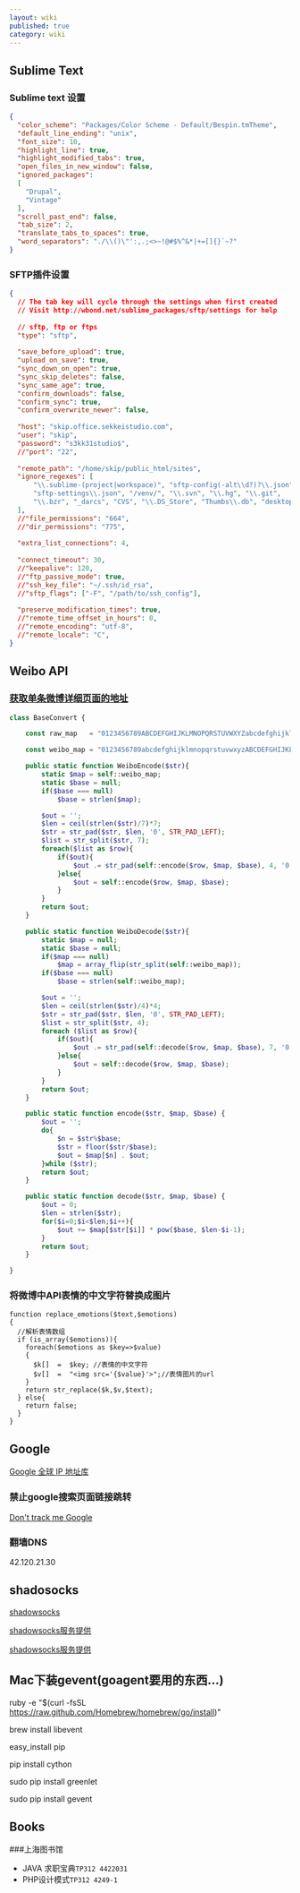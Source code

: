 ```yaml
---
layout: wiki
published: true
category: wiki
---
```

## Sublime Text
### Sublime text 设置
```json
{
  "color_scheme": "Packages/Color Scheme - Default/Bespin.tmTheme",
  "default_line_ending": "unix",
  "font_size": 10,
  "highlight_line": true,
  "highlight_modified_tabs": true,
  "open_files_in_new_window": false,
  "ignored_packages":
  [
    "Drupal",
    "Vintage"
  ],
  "scroll_past_end": false,
  "tab_size": 2,
  "translate_tabs_to_spaces": true,
  "word_separators": "./\\()\"':,.;<>~!@#$%^&*|+=[]{}`~?"
}

```
### SFTP插件设置
```json
{
  // The tab key will cycle through the settings when first created
  // Visit http://wbond.net/sublime_packages/sftp/settings for help
    
  // sftp, ftp or ftps
  "type": "sftp",
 
  "save_before_upload": true,
  "upload_on_save": true,
  "sync_down_on_open": true,
  "sync_skip_deletes": false,
  "sync_same_age": true,
  "confirm_downloads": false,
  "confirm_sync": true,
  "confirm_overwrite_newer": false,
    
  "host": "skip.office.sekkeistudio.com",
  "user": "skip",
  "password": "s3kk31studio$",
  //"port": "22",
    
  "remote_path": "/home/skip/public_html/sites",
  "ignore_regexes": [
      "\\.sublime-(project|workspace)", "sftp-config(-alt\\d?)?\\.json",
      "sftp-settings\\.json", "/venv/", "\\.svn", "\\.hg", "\\.git",
      "\\.bzr", "_darcs", "CVS", "\\.DS_Store", "Thumbs\\.db", "desktop\\.ini"
  ],
  //"file_permissions": "664",
  //"dir_permissions": "775",
    
  "extra_list_connections": 4,
 
  "connect_timeout": 30,
  //"keepalive": 120,
  //"ftp_passive_mode": true,
  //"ssh_key_file": "~/.ssh/id_rsa",
  //"sftp_flags": ["-F", "/path/to/ssh_config"],
    
  "preserve_modification_times": true,
  //"remote_time_offset_in_hours": 0,
  //"remote_encoding": "utf-8",
  //"remote_locale": "C",
}
```

## Weibo API
### [获取单条微博详细页面的地址](http://blog.taochengzhou.com/%E6%96%B0%E6%B5%AA%E5%BE%AE%E5%8D%9Amid-base62-%E8%BD%AC%E6%8D%A2%E4%BB%A3%E7%A0%81%EF%BC%88php%EF%BC%89)
```php
class BaseConvert {

    const raw_map   = "0123456789ABCDEFGHIJKLMNOPQRSTUVWXYZabcdefghijklmnopqrstuvwxyz";//base62

    const weibo_map = "0123456789abcdefghijklmnopqrstuvwxyzABCDEFGHIJKLMNOPQRSTUVWXYZ";//base62 weibo.com

    public static function WeiboEncode($str){
        static $map = self::weibo_map;
        static $base = null;
        if($base === null)
            $base = strlen($map);

        $out = '';
        $len = ceil(strlen($str)/7)*7;
        $str = str_pad($str, $len, '0', STR_PAD_LEFT);
        $list = str_split($str, 7);
        foreach($list as $row){
            if($out){
                $out .= str_pad(self::encode($row, $map, $base), 4, '0', STR_PAD_LEFT);
            }else{
                $out = self::encode($row, $map, $base);
            }
        }
        return $out;
    }

    public static function WeiboDecode($str){
        static $map = null;
        static $base = null;
        if($map === null)
            $map = array_flip(str_split(self::weibo_map));
        if($base === null)
            $base = strlen(self::weibo_map);

        $out = '';
        $len = ceil(strlen($str)/4)*4;
        $str = str_pad($str, $len, '0', STR_PAD_LEFT);
        $list = str_split($str, 4);
        foreach ($list as $row){
            if($out){
                $out .= str_pad(self::decode($row, $map, $base), 7, '0', STR_PAD_LEFT);
            }else{
                $out = self::decode($row, $map, $base);
            }
        }
        return $out;
    }

    public static function encode($str, $map, $base) {
        $out = '';
        do{
            $n = $str%$base;
            $str = floor($str/$base);
            $out = $map[$n] . $out;
        }while ($str);
        return $out;
    }

    public static function decode($str, $map, $base) {
        $out = 0;
        $len = strlen($str);
        for($i=0;$i<$len;$i++){
            $out += $map[$str[$i]] * pow($base, $len-$i-1);
        }
        return $out;
    }

}
```
### 将微博中API表情的中文字符替换成图片
```
function replace_emotions($text,$emotions) 
{ 
  //解析表情数组 
  if (is_array($emotions)){ 
    foreach($emotions as $key=>$value) 
    { 
      $k[]  =  $key; //表情的中文字符 
      $v[]  =  "<img src='{$value}'>";//表情图片的url 
    } 
    return str_replace($k,$v,$text); 
  } else{ 
    return false; 
  }  
} 
```


## Google
[Google 全球 IP 地址库](https://github.com/justjavac/Google-IPs)
### 禁止google搜索页面链接跳转
[Don't track me Google](https://chrome.google.com/webstore/detail/gdbofhhdmcladcmmfjolgndfkpobecpg)
### 翻墙DNS
42.120.21.30

## shadosocks
[shadowsocks](https://shadowsocks.com/)

[shadowsocks服务提供](http://ippotsuko.com/blog/shadowsocks)

[shadowsocks服务提供](http://playssh.com/)

## Mac下装gevent(goagent要用的东西...)
ruby -e "$(curl -fsSL https://raw.github.com/Homebrew/homebrew/go/install)"

brew install libevent

easy_install pip

pip install cython

sudo pip install greenlet

sudo pip install gevent

## Books
###上海图书馆
* JAVA 求职宝典`TP312 4422031`
* PHP设计模式`TP312 4249-1`

